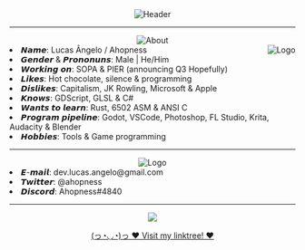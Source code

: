 <div align="center">
  <img src="https://user-images.githubusercontent.com/56614267/164998012-9e473114-9a5c-462f-9359-a0ac25b73cc4.gif" alt="Header" align="center"></img>
  <br>
  <hr>
  <img src="https://user-images.githubusercontent.com/56614267/164998583-906fdb5d-f817-4e92-a7ab-e12e18ca2561.gif" alt="About" align="center">
  <br>
  <img src="https://user-images.githubusercontent.com/56614267/164998207-f0298e53-aac0-41d6-be0d-6db58bbe6362.gif" alt="Logo" align="right">
  <li align="left"> 𝙉𝙖𝙢𝙚: Lucas Ângelo / Ahopness </li>
  <li align="left"> 𝙂𝙚𝙣𝙙𝙚𝙧 & 𝙋𝙧𝙤𝙣𝙤𝙣𝙪𝙣𝙨: Male | He/Him </li>
  <li align="left"> 𝙒𝙤𝙧𝙠𝙞𝙣𝙜 𝙤𝙣: SOPA & PIER (announcing Q3 Hopefully) </li>
  <li align="left"> 𝙇𝙞𝙠𝙚𝙨: Hot chocolate, silence & programming </li>
  <li align="left"> 𝘿𝙞𝙨𝙡𝙞𝙠𝙚𝙨: Capitalism, JK Rowling, Microsoft & Apple </li>
  <li align="left"> 𝙆𝙣𝙤𝙬𝙨: GDScript, GLSL & C# </li>
  <li align="left"> 𝙒𝙖𝙣𝙩𝙨 𝙩𝙤 𝙡𝙚𝙖𝙧𝙣: Rust, 6502 ASM & ANSI C </li>
  <li align="left"> 𝙋𝙧𝙤𝙜𝙧𝙖𝙢 𝙥𝙞𝙥𝙚𝙡𝙞𝙣𝙚: Godot, VSCode, Photoshop, FL Studio, Krita, Audacity & Blender </li>
  <li align="left"> 𝙃𝙤𝙗𝙗𝙞𝙚𝙨: Tools & Game programming </li>
  <hr>
  <img src="https://user-images.githubusercontent.com/56614267/164999708-d1f038b5-785b-4964-a30f-ad6db21cbb5a.gif" alt="Logo" align="center">
  <br>
  <li align="left"> 𝙀-𝙢𝙖𝙞𝙡: dev.lucas.angelo@gmail.com </li>
  <li align="left"> 𝙏𝙬𝙞𝙩𝙩𝙚𝙧: @ahopness </li>
  <li align="left"> 𝘿𝙞𝙨𝙘𝙤𝙧𝙙: Ahopness#4840 </li>
  <hr>
  <img src="https://64.media.tumblr.com/046e14cffa105b101fe48d90b3462603/d06300ef809cdec4-cf/s100x200/0a5b75f4bb899b8867af6cecc16b98fca9cad5b9.gif">
  <p align="center"> <a href="https://linktr.ee/ahopness" target=_blank> (っ◔◡◔)っ ♥ Visit my linktree! ♥ </a> </li>
</div>


  
